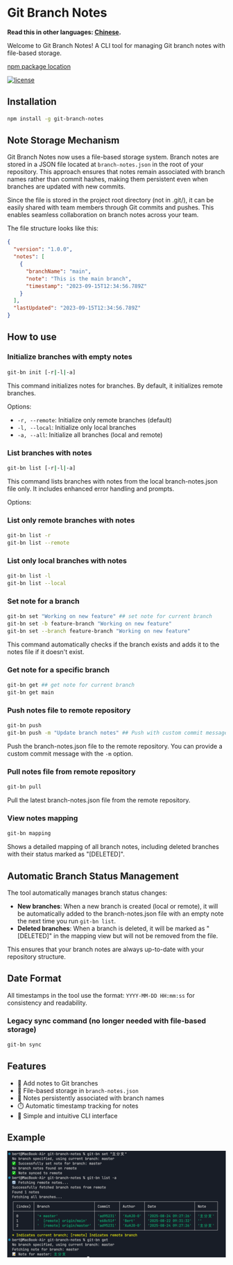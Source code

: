 # Git Branch Notes

**Read this in other languages: [Chinese](README_zh.md).**

Welcome to Git Branch Notes! A CLI tool for managing Git branch notes with file-based storage.

[npm package location](https://www.npmjs.com/package/git-branch-notes)

[![license](https://img.shields.io/badge/license-MIT-blue)](LICENSE)

## Installation

```bash
npm install -g git-branch-notes
```

## Note Storage Mechanism

Git Branch Notes now uses a file-based storage system. Branch notes are stored in a JSON file located at `branch-notes.json` in the root of your repository. This approach ensures that notes remain associated with branch names rather than commit hashes, making them persistent even when branches are updated with new commits.

Since the file is stored in the project root directory (not in .git/), it can be easily shared with team members through Git commits and pushes. This enables seamless collaboration on branch notes across your team.

The file structure looks like this:

```json
{
  "version": "1.0.0",
  "notes": [
    {
      "branchName": "main",
      "note": "This is the main branch",
      "timestamp": "2023-09-15T12:34:56.789Z"
    }
  ],
  "lastUpdated": "2023-09-15T12:34:56.789Z"
}
```

## How to use
### Initialize branches with empty notes
```bash
git-bn init [-r|-l|-a]
```
This command initializes notes for branches. By default, it initializes remote branches.

Options:
- `-r, --remote`: Initialize only remote branches (default)
- `-l, --local`: Initialize only local branches
- `-a, --all`: Initialize all branches (local and remote)

### List branches with notes
```bash
git-bn list [-r|-l|-a]
```
This command lists branches with notes from the local branch-notes.json file only. It includes enhanced error handling and prompts.

Options:

### List only remote branches with notes
```bash
git-bn list -r
git-bn list --remote
```

### List only local branches with notes  
```bash
git-bn list -l
git-bn list --local
```

### Set note for a branch
```bash
git-bn set "Working on new feature" ## set note for current branch
git-bn set -b feature-branch "Working on new feature"
git-bn set --branch feature-branch "Working on new feature"
```

This command automatically checks if the branch exists and adds it to the notes file if it doesn't exist.

### Get note for a specific branch
```bash
git-bn get ## get note for current branch
git-bn get main
```

### Push notes file to remote repository
```bash
git-bn push
git-bn push -m "Update branch notes" ## Push with custom commit message
```
Push the branch-notes.json file to the remote repository. You can provide a custom commit message with the `-m` option.

### Pull notes file from remote repository
```bash
git-bn pull
```
Pull the latest branch-notes.json file from the remote repository.

### View notes mapping
```bash
git-bn mapping
```
Shows a detailed mapping of all branch notes, including deleted branches with their status marked as "[DELETED]".

## Automatic Branch Status Management

The tool automatically manages branch status changes:

- **New branches**: When a new branch is created (local or remote), it will be automatically added to the branch-notes.json file with an empty note the next time you run `git-bn list`.
- **Deleted branches**: When a branch is deleted, it will be marked as "[DELETED]" in the mapping view but will not be removed from the file.

This ensures that your branch notes are always up-to-date with your repository structure.

## Date Format

All timestamps in the tool use the format: `YYYY-MM-DD HH:mm:ss` for consistency and readability.

### Legacy sync command (no longer needed with file-based storage)
```bash
git-bn sync
```

## Features

+ 📝 Add notes to Git branches
+ 💾 File-based storage in `branch-notes.json`
+ 🔗 Notes persistently associated with branch names
+ ⏱️ Automatic timestamp tracking for notes
+ 🎯 Simple and intuitive CLI interface

## Example
![Example](./assets/image.png)

